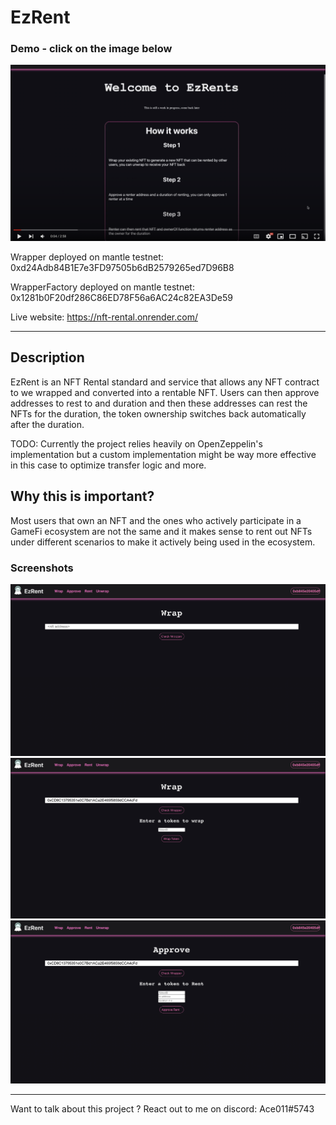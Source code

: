 # EzRent

### Demo - click on the image below

[![UI](screenshots/1.png)](https://www.youtube.com/watch?v=0i36L1_Ey4k "Demo Video")

Wrapper deployed on mantle testnet: 0xd24Adb84B1E7e3FD97505b6dB2579265ed7D96B8

WrapperFactory deployed on mantle testnet: 0x1281b0F20df286C86ED78F56a6AC24c82EA3De59

Live website: https://nft-rental.onrender.com/

---

## Description

EzRent is an NFT Rental standard and service that allows any NFT contract to we wrapped and converted into a rentable NFT. Users can then approve addresses to rest to and duration and then these addresses can rest the NFTs for the duration, the token ownership switches back automatically after the duration.

TODO: Currently the project relies heavily on OpenZeppelin's implementation but a custom implementation might be way more effective in this case to optimize transfer logic and more.

## Why this is important?

Most users that own an NFT and the ones who actively participate in a GameFi ecosystem are not the same and it makes sense to rent out NFTs under different scenarios to make it actively being used in the ecosystem.

### Screenshots

![wrap](screenshots/2.png)
![wrap2](screenshots/3.png)
![approve](screenshots/4.png)

---

Want to talk about this project ? React out to me on discord: Ace011#5743
